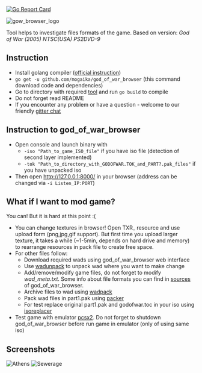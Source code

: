 [![Go Report Card](https://goreportcard.com/badge/github.com/mogaika/god_of_war_browser)](https://goreportcard.com/report/github.com/mogaika/god_of_war_browser)

![gow_browser_logo](https://user-images.githubusercontent.com/3680954/28489831-6ec1c660-6edd-11e7-9b08-7c79b20196d8.png)

Tool helps to investigate files formats of the game.
Based on version: *God of War (2005)  NTSC(USA)  PS2DVD-9*

## Instruction
- Install golang compiler ([official instruction](https://golang.org/doc/install))
- `go get -u github.com/mogaika/god_of_war_browser` (this command download code and dependencies)
- Go to directory with required [tool](https://github.com/mogaika/god_of_war_browser/tree/master/tools) and run `go build` to compile
- Do not forget read README
- If you encounter any problem or have a question - welcome to our friendly [gitter chat](https://gitter.im/god_of_war/)

## Instruction to god_of_war_browser
- Open console and launch binary with
  - ```-iso "Path_to_game_ISO_file"``` if you have iso file (detection of second layer implemented)
  - ```-tok "Path_to_directory_with_GODOFWAR.TOK_and_PART?.pak_files"``` if you have unpacked iso
- Then open http://127.0.0.1:8000/ in your browser (address can be changed via ```-i Listen_IP:PORT```)

## What if I want to mod game?
You can! But it is hard at this point :(
- You can change textures in browser! Open TXR_ resource and use upload form (png,jpg,gif support). But first time you upload larger texture, it takes a while (~1-5min, depends on hard drive and memory) to rearrange resources in pack file to create free space.
- For other files follow:
  - Download required wads using god_of_war_browser web interface
  - Use [wadunpack](https://github.com/mogaika/god_of_war_browser/tree/master/tools/wadunpack) to unpack wad where you want to make change
  - Add/remove/modify game files, do not forget to modify *wad_meta.txt*. Some info about file formats you can find in [sources](https://github.com/mogaika/god_of_war_browser/tree/master/pack/wad) of god_of_war_browser.
  - Archive files to wad using [wadpack](https://github.com/mogaika/god_of_war_browser/tree/master/tools/wadpack)
  - Pack wad files in part1.pak using [packer](https://github.com/mogaika/god_of_war_browser/tree/master/tools/packer)
  - For test replace original part1.pak and godofwar.toc in your iso using [isoreplacer](https://github.com/mogaika/god_of_war_browser/tree/master/tools/isoreplacer)
- Test game with emulator [pcsx2](https://github.com/PCSX2/pcsx2). Do not forget to shutdown god_of_war_browser before run game in emulator (only of using same iso)

## Screenshots
![Athens](https://user-images.githubusercontent.com/3680954/28489832-6ec6697c-6edd-11e7-8ead-ed37e3870b15.png)
![Sewerage](https://user-images.githubusercontent.com/3680954/28489833-6ecbfc5c-6edd-11e7-9d63-1ca0b060ddec.png)


